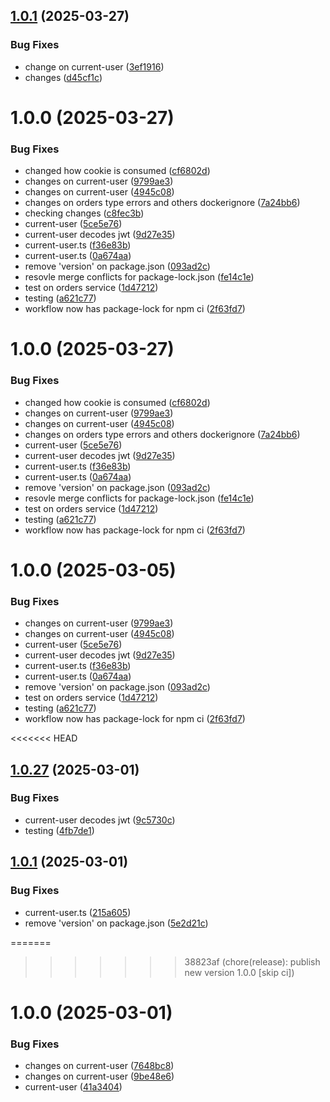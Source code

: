 ## [1.0.1](https://github.com/TwiceBoogie/ticketing/compare/v1.0.0...v1.0.1) (2025-03-27)


### Bug Fixes

* change on current-user ([3ef1916](https://github.com/TwiceBoogie/ticketing/commit/3ef191690552144f58d969d154d9cfe8634314b3))
* changes ([d45cf1c](https://github.com/TwiceBoogie/ticketing/commit/d45cf1ce5f02e4cef6e82bfebd982acc7de09eae))

# 1.0.0 (2025-03-27)


### Bug Fixes

* changed how cookie is consumed ([cf6802d](https://github.com/TwiceBoogie/ticketing/commit/cf6802d73d70df7c720d951f140cf06d6df20cce))
* changes on current-user ([9799ae3](https://github.com/TwiceBoogie/ticketing/commit/9799ae3f19b80b2724c77498ab5d79b3a54b7d89))
* changes on current-user ([4945c08](https://github.com/TwiceBoogie/ticketing/commit/4945c087a21b83b5494421d63bcac1b14dc8acc8))
* changes on orders type errors and others dockerignore ([7a24bb6](https://github.com/TwiceBoogie/ticketing/commit/7a24bb63ef40992f15f071711f24687c1d1fdfe4))
* checking changes ([c8fec3b](https://github.com/TwiceBoogie/ticketing/commit/c8fec3be598f433f8e4b462b05280809b8fb826e))
* current-user ([5ce5e76](https://github.com/TwiceBoogie/ticketing/commit/5ce5e76f66c6f4a57fd77a0f4985d851f6548fcc))
* current-user decodes jwt ([9d27e35](https://github.com/TwiceBoogie/ticketing/commit/9d27e3581ce80c1c0c84165b961543c2736a130c))
* current-user.ts ([f36e83b](https://github.com/TwiceBoogie/ticketing/commit/f36e83bdd23329b62833da9666e21e5085baecda))
* current-user.ts ([0a674aa](https://github.com/TwiceBoogie/ticketing/commit/0a674aaed3183e46ed5c4c9c7d03db3fd9e1956c))
* remove 'version' on package.json ([093ad2c](https://github.com/TwiceBoogie/ticketing/commit/093ad2c7657637771be82ce8d89fd1e9e589b195))
* resovle merge conflicts for package-lock.json ([fe14c1e](https://github.com/TwiceBoogie/ticketing/commit/fe14c1e2267e240f0adccda5d5afe30272d6f2a7))
* test on orders service ([1d47212](https://github.com/TwiceBoogie/ticketing/commit/1d472126a0a6772773a2eb5f6d69ebf2db1428dc))
* testing ([a621c77](https://github.com/TwiceBoogie/ticketing/commit/a621c773b0ea99bf03e6b207f1d293445ed3360c))
* workflow now has package-lock for npm ci ([2f63fd7](https://github.com/TwiceBoogie/ticketing/commit/2f63fd72e72ffed4a5c20ba19a6b6adcf5dec173))

# 1.0.0 (2025-03-27)


### Bug Fixes

* changed how cookie is consumed ([cf6802d](https://github.com/TwiceBoogie/ticketing/commit/cf6802d73d70df7c720d951f140cf06d6df20cce))
* changes on current-user ([9799ae3](https://github.com/TwiceBoogie/ticketing/commit/9799ae3f19b80b2724c77498ab5d79b3a54b7d89))
* changes on current-user ([4945c08](https://github.com/TwiceBoogie/ticketing/commit/4945c087a21b83b5494421d63bcac1b14dc8acc8))
* changes on orders type errors and others dockerignore ([7a24bb6](https://github.com/TwiceBoogie/ticketing/commit/7a24bb63ef40992f15f071711f24687c1d1fdfe4))
* current-user ([5ce5e76](https://github.com/TwiceBoogie/ticketing/commit/5ce5e76f66c6f4a57fd77a0f4985d851f6548fcc))
* current-user decodes jwt ([9d27e35](https://github.com/TwiceBoogie/ticketing/commit/9d27e3581ce80c1c0c84165b961543c2736a130c))
* current-user.ts ([f36e83b](https://github.com/TwiceBoogie/ticketing/commit/f36e83bdd23329b62833da9666e21e5085baecda))
* current-user.ts ([0a674aa](https://github.com/TwiceBoogie/ticketing/commit/0a674aaed3183e46ed5c4c9c7d03db3fd9e1956c))
* remove 'version' on package.json ([093ad2c](https://github.com/TwiceBoogie/ticketing/commit/093ad2c7657637771be82ce8d89fd1e9e589b195))
* resovle merge conflicts for package-lock.json ([fe14c1e](https://github.com/TwiceBoogie/ticketing/commit/fe14c1e2267e240f0adccda5d5afe30272d6f2a7))
* test on orders service ([1d47212](https://github.com/TwiceBoogie/ticketing/commit/1d472126a0a6772773a2eb5f6d69ebf2db1428dc))
* testing ([a621c77](https://github.com/TwiceBoogie/ticketing/commit/a621c773b0ea99bf03e6b207f1d293445ed3360c))
* workflow now has package-lock for npm ci ([2f63fd7](https://github.com/TwiceBoogie/ticketing/commit/2f63fd72e72ffed4a5c20ba19a6b6adcf5dec173))

# 1.0.0 (2025-03-05)


### Bug Fixes

* changes on current-user ([9799ae3](https://github.com/TwiceBoogie/ticketing/commit/9799ae3f19b80b2724c77498ab5d79b3a54b7d89))
* changes on current-user ([4945c08](https://github.com/TwiceBoogie/ticketing/commit/4945c087a21b83b5494421d63bcac1b14dc8acc8))
* current-user ([5ce5e76](https://github.com/TwiceBoogie/ticketing/commit/5ce5e76f66c6f4a57fd77a0f4985d851f6548fcc))
* current-user decodes jwt ([9d27e35](https://github.com/TwiceBoogie/ticketing/commit/9d27e3581ce80c1c0c84165b961543c2736a130c))
* current-user.ts ([f36e83b](https://github.com/TwiceBoogie/ticketing/commit/f36e83bdd23329b62833da9666e21e5085baecda))
* current-user.ts ([0a674aa](https://github.com/TwiceBoogie/ticketing/commit/0a674aaed3183e46ed5c4c9c7d03db3fd9e1956c))
* remove 'version' on package.json ([093ad2c](https://github.com/TwiceBoogie/ticketing/commit/093ad2c7657637771be82ce8d89fd1e9e589b195))
* test on orders service ([1d47212](https://github.com/TwiceBoogie/ticketing/commit/1d472126a0a6772773a2eb5f6d69ebf2db1428dc))
* testing ([a621c77](https://github.com/TwiceBoogie/ticketing/commit/a621c773b0ea99bf03e6b207f1d293445ed3360c))
* workflow now has package-lock for npm ci ([2f63fd7](https://github.com/TwiceBoogie/ticketing/commit/2f63fd72e72ffed4a5c20ba19a6b6adcf5dec173))

<<<<<<< HEAD
## [1.0.27](https://github.com/TwiceBoogie/ticketing/compare/v1.0.26...v1.0.27) (2025-03-01)


### Bug Fixes

* current-user decodes jwt ([9c5730c](https://github.com/TwiceBoogie/ticketing/commit/9c5730cda98c810318f5ba12bffc0c4769a3df6f))
* testing ([4fb7de1](https://github.com/TwiceBoogie/ticketing/commit/4fb7de1c48025cf7fbfd4c9b7b9c1946397d99df))

## [1.0.1](https://github.com/TwiceBoogie/ticketing/compare/v1.0.0...v1.0.1) (2025-03-01)


### Bug Fixes

* current-user.ts ([215a605](https://github.com/TwiceBoogie/ticketing/commit/215a60518f54406e25aa027d23c136064241ae24))
* remove 'version' on package.json ([5e2d21c](https://github.com/TwiceBoogie/ticketing/commit/5e2d21c8b8ea27630409632665d78f6ce73f19f0))

=======
>>>>>>> 38823af (chore(release): publish new version 1.0.0 [skip ci])
# 1.0.0 (2025-03-01)


### Bug Fixes

* changes on current-user ([7648bc8](https://github.com/TwiceBoogie/ticketing/commit/7648bc826ecac06843d8ab85031e43f60e5e03c8))
* changes on current-user ([9be48e6](https://github.com/TwiceBoogie/ticketing/commit/9be48e6d83509d326518a5fef1fa214de0839568))
* current-user ([41a3404](https://github.com/TwiceBoogie/ticketing/commit/41a3404230929cd4ec834d55528c730176a70f30))
